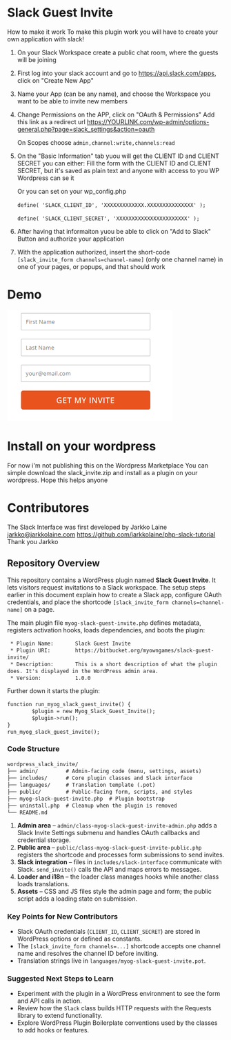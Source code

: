 # Slack Guest Invite
How to make it work
To make this plugin work you will have to create your own application with slack!

1. On your Slack Workspace create a public chat room, where the guests will be joining
2. First log into your slack account and go to https://api.slack.com/apps, click on "Create New App"
3. Name your App (can be any name), and choose the Workspace you want to be able to invite new members
4. Change Permissions on the APP, click on "OAuth & Permissions"
    Add this link as a redirect url
    https://YOURLINK.com/wp-admin/options-general.php?page=slack_settings&action=oauth

    On Scopes choose
    `admin,channel:write,channels:read`

5. On the "Basic Information" tab yuou will get the CLIENT ID and CLIENT SECRET you can either:
    Fill the form with the CLIENT ID and CLIENT SECRET, but it's saved as plain text and anyone with access to you WP Wordpress can se it

    Or you can set on your wp_config.php

    `define( 'SLACK_CLIENT_ID', 'XXXXXXXXXXXXX.XXXXXXXXXXXXXXX' );`

    `define( 'SLACK_CLIENT_SECRET', 'XXXXXXXXXXXXXXXXXXXXXXX' );`
    
6. After having that informaiton yuou be able to click on "Add to Slack" Button and authorize your application
7. With the application authorized, insert the short-code `[slack_invite_form channels=channel-name]` (only one channel name) in one of your pages, or popups, and that should work

# Demo
![Invite demo](/invite_demo.png)

# Install on your wordpress
For now i'm not publishing this on the Wordpress Marketplace 
You can simple download the slack_invite.zip and install as a plugin on your wordpress.
Hope this helps anyone
# Contributores 
The Slack Interface was first developed by Jarkko Laine <jarkko@jarkkolaine.com>
https://github.com/jarkkolaine/php-slack-tutorial
Thank you Jarkko



## Repository Overview
This repository contains a WordPress plugin named **Slack Guest Invite**. It lets visitors request invitations to a Slack workspace. The setup steps earlier in this document explain how to create a Slack app, configure OAuth credentials, and place the shortcode `[slack_invite_form channels=channel-name]` on a page.

The main plugin file `myog-slack-guest-invite.php` defines metadata, registers activation hooks, loads dependencies, and boots the plugin:

```
 * Plugin Name:       Slack Guest Invite
 * Plugin URI:        https://bitbucket.org/myowngames/slack-guest-invite/
 * Description:       This is a short description of what the plugin does. It's displayed in the WordPress admin area.
 * Version:           1.0.0
```

Further down it starts the plugin:

```
function run_myog_slack_guest_invite() {
        $plugin = new Myog_Slack_Guest_Invite();
        $plugin->run();
}
run_myog_slack_guest_invite();
```

### Code Structure

```
wordpress_slack_invite/
├── admin/         # Admin-facing code (menu, settings, assets)
├── includes/      # Core plugin classes and Slack interface
├── languages/     # Translation template (.pot)
├── public/        # Public-facing form, scripts, and styles
├── myog-slack-guest-invite.php  # Plugin bootstrap
├── uninstall.php  # Cleanup when the plugin is removed
└── README.md
```

1. **Admin area** – `admin/class-myog-slack-guest-invite-admin.php` adds a Slack Invite Settings submenu and handles OAuth callbacks and credential storage.
2. **Public area** – `public/class-myog-slack-guest-invite-public.php` registers the shortcode and processes form submissions to send invites.
3. **Slack integration** – files in `includes/slack-interface` communicate with Slack. `send_invite()` calls the API and maps errors to messages.
4. **Loader and i18n** – the loader class manages hooks while another class loads translations.
5. **Assets** – CSS and JS files style the admin page and form; the public script adds a loading state on submission.

### Key Points for New Contributors

- Slack OAuth credentials (`CLIENT_ID`, `CLIENT_SECRET`) are stored in WordPress options or defined as constants.
- The `[slack_invite_form channels=...]` shortcode accepts one channel name and resolves the channel ID before inviting.
- Translation strings live in `languages/myog-slack-guest-invite.pot`.

### Suggested Next Steps to Learn

- Experiment with the plugin in a WordPress environment to see the form and API calls in action.
- Review how the `Slack` class builds HTTP requests with the Requests library to extend functionality.
- Explore WordPress Plugin Boilerplate conventions used by the classes to add hooks or features.
